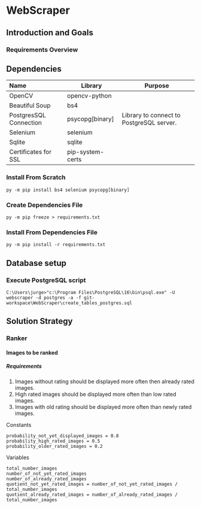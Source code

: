 # WebScraper

## Introduction and Goals

### Requirements Overview



## Dependencies

| Name                   | Library          | Purpose                                  |
|:-----------------------|------------------|------------------------------------------|
| OpenCV                 | opencv-python    |                                          |
| Beautiful Soup         | bs4              |                                          |
| PostgresSQL Connection | psycopg[binary]  | Library to connect to PostgreSQL server. |
| Selenium               | selenium         |                                          |
| Sqlite                 | sqlite           |                                          |
| Certificates for SSL   | pip-system-certs |                                          |


### Install From Scratch

    py -m pip install bs4 selenium psycopg[binary]

### Create Dependencies File

    py -m pip freeze > requirements.txt

### Install From Dependencies File

    py -m pip install -r requirements.txt

## Database setup

### Execute PostgreSQL script

    C:\Users\jurge>"c:\Program Files\PostgreSQL\16\bin\psql.exe" -U webscraper -d postgres -a -f git-workspace\WebScraper\create_tables_postgres.sql

## Solution Strategy

### Ranker

#### Images to be ranked

##### Requirements

1. Images without rating should be displayed more often then already rated images.
2. High rated images should be displayed more often than low rated images.
3. Images with old rating should be displayed more often than newly rated images.

Constants

    probability_not_yet_displayed_images = 0.8
    probability_high_rated_images = 0.5
    probability_older_rated_images = 0.2

Variables

    total_number_images
    number_of_not_yet_rated_images
    number_of_already_rated_images
    quotient_not_yet_rated_images = number_of_not_yet_rated_images / total_number_images
    quotient_already_rated_images = number_of_already_rated_images / total_number_images

